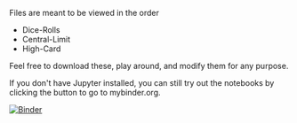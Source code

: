 Files are meant to be viewed in the order

* Dice-Rolls
* Central-Limit
* High-Card

Feel free to download these, play around, and modify them for any purpose.

If you don't have Jupyter installed,
you can still try out the notebooks by clicking the button to go to
mybinder.org.

[![Binder](https://mybinder.org/badge_logo.svg)](https://mybinder.org/v2/gh/bowmanat/stats-example/master)
